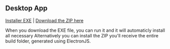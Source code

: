 ## Desktop App

[Installer EXE](https://drive.google.com/file/d/1KZB_jlA4J8rLvxMWAIM5jodPF5VxvMUM/view?usp=sharing) | [Download the ZIP here](https://drive.google.com/file/d/1g3CmT9A1yp2irgCq-JlHTIMBK4U-iHWn/view?usp=sharing)

When you download the EXE file, you can run it and it will automaticly install all necessary Alternatively you can install the ZIP you'll receive the entire build folder, generated using ElectronJS.
